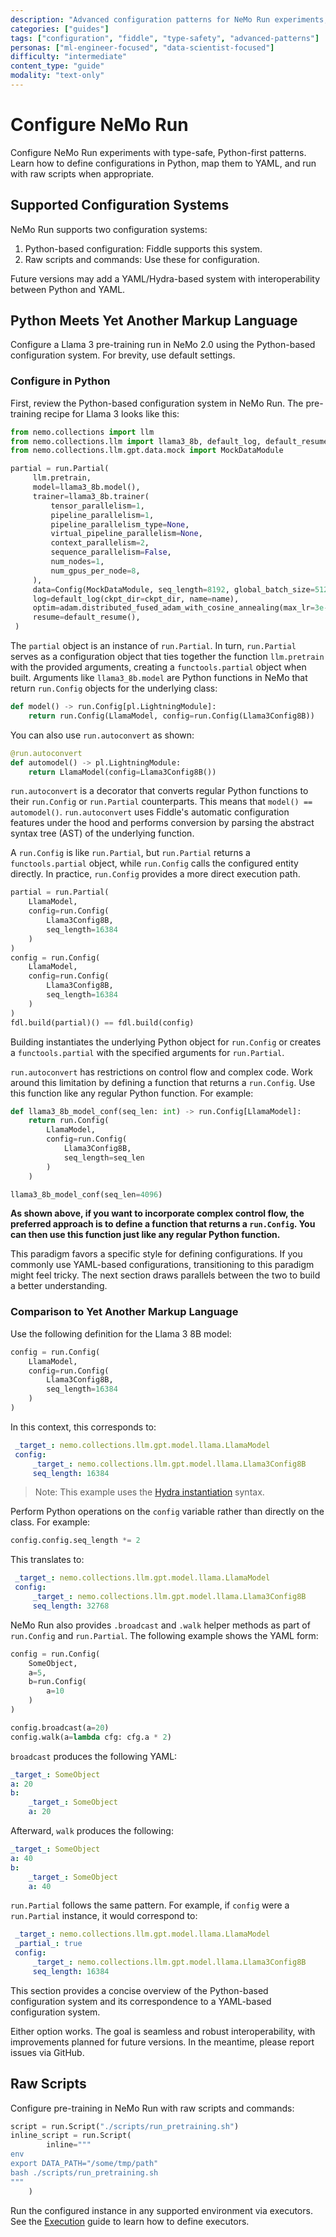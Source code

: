 ```yaml
---
description: "Advanced configuration patterns for NeMo Run experiments, focusing on type-safe configurations and complex parameter management for AI developers."
categories: ["guides"]
tags: ["configuration", "fiddle", "type-safety", "advanced-patterns"]
personas: ["ml-engineer-focused", "data-scientist-focused"]
difficulty: "intermediate"
content_type: "guide"
modality: "text-only"
---
```


# Configure NeMo Run

Configure NeMo Run experiments with type-safe, Python-first patterns. Learn how to define configurations in Python, map them to YAML, and run with raw scripts when appropriate.

## Supported Configuration Systems

NeMo Run supports two configuration systems:

1. Python-based configuration: Fiddle supports this system.
2. Raw scripts and commands: Use these for configuration.

Future versions may add a YAML/Hydra-based system with interoperability between Python and YAML.

## Python Meets Yet Another Markup Language

Configure a Llama 3 pre-training run in NeMo 2.0 using the Python-based configuration system. For brevity, use default settings.

### Configure in Python

First, review the Python-based configuration system in NeMo Run. The pre-training recipe for Llama 3 looks like this:

```python
from nemo.collections import llm
from nemo.collections.llm import llama3_8b, default_log, default_resume, adam
from nemo.collections.llm.gpt.data.mock import MockDataModule

partial = run.Partial(
     llm.pretrain,
     model=llama3_8b.model(),
     trainer=llama3_8b.trainer(
         tensor_parallelism=1,
         pipeline_parallelism=1,
         pipeline_parallelism_type=None,
         virtual_pipeline_parallelism=None,
         context_parallelism=2,
         sequence_parallelism=False,
         num_nodes=1,
         num_gpus_per_node=8,
     ),
     data=Config(MockDataModule, seq_length=8192, global_batch_size=512, micro_batch_size=1),
     log=default_log(ckpt_dir=ckpt_dir, name=name),
     optim=adam.distributed_fused_adam_with_cosine_annealing(max_lr=3e-4),
     resume=default_resume(),
 )
```

The `partial` object is an instance of `run.Partial`. In turn, `run.Partial` serves as a configuration object that ties together the function `llm.pretrain` with the provided arguments, creating a `functools.partial` object when built. Arguments like `llama3_8b.model` are Python functions in NeMo that return `run.Config` objects for the underlying class:

```python
def model() -> run.Config[pl.LightningModule]:
    return run.Config(LlamaModel, config=run.Config(Llama3Config8B))
```

You can also use `run.autoconvert` as shown:

```python
@run.autoconvert
def automodel() -> pl.LightningModule:
    return LlamaModel(config=Llama3Config8B())
```

`run.autoconvert` is a decorator that converts regular Python functions to their `run.Config` or `run.Partial` counterparts. This means that `model() == automodel()`. `run.autoconvert` uses Fiddle's automatic configuration features under the hood and performs conversion by parsing the abstract syntax tree (AST) of the underlying function.

A `run.Config` is like `run.Partial`, but `run.Partial` returns a `functools.partial` object, while `run.Config` calls the configured entity directly. In practice, `run.Config` provides a more direct execution path.

```python
partial = run.Partial(
    LlamaModel,
    config=run.Config(
        Llama3Config8B,
        seq_length=16384
    )
)
config = run.Config(
    LlamaModel,
    config=run.Config(
        Llama3Config8B,
        seq_length=16384
    )
)
fdl.build(partial)() == fdl.build(config)
```

Building instantiates the underlying Python object for `run.Config` or creates a `functools.partial` with the specified arguments for `run.Partial`.

`run.autoconvert` has restrictions on control flow and complex code. Work around this limitation by defining a function that returns a `run.Config`. Use this function like any regular Python function. For example:

```python
def llama3_8b_model_conf(seq_len: int) -> run.Config[LlamaModel]:
    return run.Config(
        LlamaModel,
        config=run.Config(
            Llama3Config8B,
            seq_length=seq_len
        )
    )

llama3_8b_model_conf(seq_len=4096)
```

**As shown above, if you want to incorporate complex control flow, the preferred approach is to define a function that returns a `run.Config`. You can then use this function just like any regular Python function.**

This paradigm favors a specific style for defining configurations. If you commonly use YAML-based configurations, transitioning to this paradigm might feel tricky. The next section draws parallels between the two to build a better understanding.

### Comparison to Yet Another Markup Language

Use the following definition for the Llama 3 8B model:

```python
config = run.Config(
    LlamaModel,
    config=run.Config(
        Llama3Config8B,
        seq_length=16384
    )
)
```

In this context, this corresponds to:

```yaml
 _target_: nemo.collections.llm.gpt.model.llama.LlamaModel
 config:
     _target_: nemo.collections.llm.gpt.model.llama.Llama3Config8B
     seq_length: 16384
```

> Note: This example uses the [Hydra instantiation](https://hydra.cc/docs/advanced/instantiate_objects/overview/) syntax.

Perform Python operations on the `config` variable rather than directly on the class. For example:

```python
config.config.seq_length *= 2
```

This translates to:

```yaml
 _target_: nemo.collections.llm.gpt.model.llama.LlamaModel
 config:
     _target_: nemo.collections.llm.gpt.model.llama.Llama3Config8B
     seq_length: 32768
```

NeMo Run also provides `.broadcast` and `.walk` helper methods as part of `run.Config` and `run.Partial`. The following example shows the YAML form:

```python
config = run.Config(
    SomeObject,
    a=5,
    b=run.Config(
        a=10
    )
)

config.broadcast(a=20)
config.walk(a=lambda cfg: cfg.a * 2)
```

`broadcast` produces the following YAML:

```yaml
_target_: SomeObject
a: 20
b:
    _target_: SomeObject
    a: 20
```

Afterward, `walk` produces the following:

```yaml
_target_: SomeObject
a: 40
b:
    _target_: SomeObject
    a: 40
```

`run.Partial` follows the same pattern. For example, if `config` were a `run.Partial` instance, it would correspond to:

```yaml
 _target_: nemo.collections.llm.gpt.model.llama.LlamaModel
 _partial_: true
 config:
     _target_: nemo.collections.llm.gpt.model.llama.Llama3Config8B
     seq_length: 16384
```

This section provides a concise overview of the Python-based configuration system and its correspondence to a YAML-based configuration system.

Either option works. The goal is seamless and robust interoperability, with improvements planned for future versions. In the meantime, please report issues via GitHub.

## Raw Scripts

Configure pre-training in NeMo Run with raw scripts and commands:

```python
script = run.Script("./scripts/run_pretraining.sh")
inline_script = run.Script(
        inline="""
env
export DATA_PATH="/some/tmp/path"
bash ./scripts/run_pretraining.sh
"""
    )
```

Run the configured instance in any supported environment via executors.
See the [Execution](./execution.md) guide to learn how to define executors.

